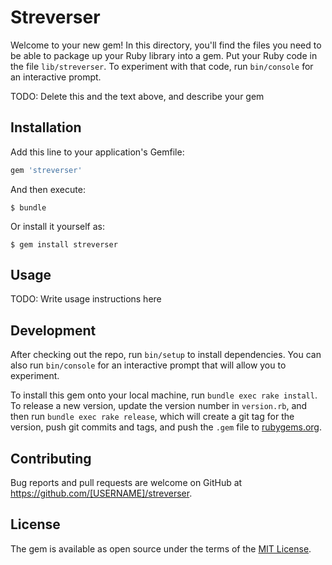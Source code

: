 # Streverser

Welcome to your new gem! In this directory, you'll find the files you need to be able to package up your Ruby library into a gem. Put your Ruby code in the file `lib/streverser`. To experiment with that code, run `bin/console` for an interactive prompt.

TODO: Delete this and the text above, and describe your gem

## Installation

Add this line to your application's Gemfile:

```ruby
gem 'streverser'
```

And then execute:

    $ bundle

Or install it yourself as:

    $ gem install streverser

## Usage

TODO: Write usage instructions here

## Development

After checking out the repo, run `bin/setup` to install dependencies. You can also run `bin/console` for an interactive prompt that will allow you to experiment.

To install this gem onto your local machine, run `bundle exec rake install`. To release a new version, update the version number in `version.rb`, and then run `bundle exec rake release`, which will create a git tag for the version, push git commits and tags, and push the `.gem` file to [rubygems.org](https://rubygems.org).

## Contributing

Bug reports and pull requests are welcome on GitHub at https://github.com/[USERNAME]/streverser.


## License

The gem is available as open source under the terms of the [MIT License](http://opensource.org/licenses/MIT).

